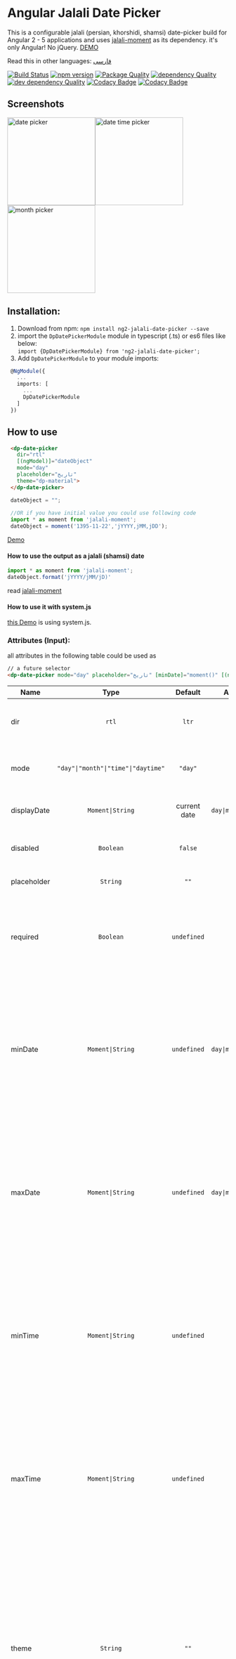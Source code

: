 # Angular Jalali Date Picker
This is a configurable jalali (persian, khorshidi, shamsi) date-picker build for Angular 2 - 5 applications and uses [jalali-moment](https://github.com/fingerpich/moment-jalaali) as its dependency. it's only Angular! No jQuery.
[DEMO](https://fingerpich.github.io/jalali-angular-datepicker/)

Read this in other languages: [فارسی](./README.fa.md)

[![Build Status](https://travis-ci.org/fingerpich/jalali-angular-datepicker.svg?branch=jalali-master)](https://travis-ci.org/fingerpich/jalali-angular-datepicker) 
[![npm version](https://badge.fury.io/js/ng2-jalali-date-picker.svg)](https://badge.fury.io/js/ng2-jalali-date-picker)
[![Package Quality](http://npm.packagequality.com/shield/ng2-jalali-date-picker.svg)](http://packagequality.com/#?package=ng2-jalali-date-picker)
[![dependency Quality](https://david-dm.org/fingerpich/jalali-angular-datepicker.svg)](https://david-dm.org/fingerpich/jalali-angular-datepicker)
[![dev dependency Quality](https://david-dm.org/fingerpich/jalali-angular-datepicker/dev-status.svg)](https://david-dm.org/fingerpich/jalali-angular-datepicker?type=dev)
[![Codacy Badge](https://api.codacy.com/project/badge/Grade/72a073fa893f4f0b823f41106c9e4f56)](https://www.codacy.com/app/zarei-bs/jalali-angular-datepicker?utm_source=github.com&amp;utm_medium=referral&amp;utm_content=fingerpich/jalali-angular-datepicker&amp;utm_campaign=Badge_Grade)
[![Codacy Badge](https://api.codacy.com/project/badge/Coverage/72a073fa893f4f0b823f41106c9e4f56)](https://www.codacy.com/app/zarei-bs/jalali-angular-datepicker?utm_source=github.com&amp;utm_medium=referral&amp;utm_content=fingerpich/jalali-angular-datepicker&amp;utm_campaign=Badge_Coverage)

## Screenshots

<img alt="date picker" src="./screenshots/date_picker.jpg" width="200px"><img alt="date time picker" src="./screenshots/date_time_picker.jpg" width="200px"><img alt="month picker" src="./screenshots/month_picker.jpg" width="200px">

## Installation:
1. Download from npm:
`npm install ng2-jalali-date-picker --save`  
2. import the `DpDatePickerModule` module in typescript (.ts) or es6 files like below:  
 `import {DpDatePickerModule} from 'ng2-jalali-date-picker';`  
3. Add `DpDatePickerModule` to your module imports:  
```ts
 @NgModule({
   ...
   imports: [
     ...
     DpDatePickerModule
   ]
 })
```

## How to use

```html
 <dp-date-picker 
   dir="rtl"
   [(ngModel)]="dateObject"
   mode="day"
   placeholder="تاریخ"
   theme="dp-material">
 </dp-date-picker>
```

```ts
 dateObject = "";
 
 //OR if you have initial value you could use following code
 import * as moment from 'jalali-moment';
 dateObject = moment('1395-11-22','jYYYY,jMM,jDD');
```
[Demo](https://plnkr.co/XJSWtt)

#### How to use the output as a jalali (shamsi) date
 ```ts
import * as moment from 'jalali-moment';
dateObject.format('jYYYY/jMM/jD)'
```
read [jalali-moment](https://github.com/fingerpich/jalali-moment)

#### How to use it with system.js
[this Demo](https://plnkr.co/XJSWtt) is using system.js. 


### Attributes (Input):
all attributes in the following table could be used as 
```html
// a future selector
<dp-date-picker mode="day" placeholder="تاریخ" [minDate]="moment()" [(ngModel)]="selectedDate"></dp-date-picker>
```
| Name                 | Type                                | Default            | Applies To                | Description                                                                                                                                                                                                                                        |
|----------------------|:-----------------------------------:|:------------------:|:-------------------------:|----------------------------------------------------------------------------------------------------------------------------------------------------------------------------------------------------------------------------------------------------|
| dir                  | `rtl`|`ltr`         | `ltr`                                                                    | the type of the calender which will be displayed in the picker                                                                                                                                                                                     |
| mode                 | `"day"\|"month"\|"time"\|"daytime"` | `"day"`            | All                       | The mode of the calender which will be displayed in the picker                                                                                                                                                                                     |
| displayDate          | `Moment\|String`                    | current date       | `day\|month\|daytime`     | Indicates on what date to open the calendar on                                                                                                                                                                                                        |
| disabled             | `Boolean`                           | `false`            | All                       | If set to true the input would be disabled                                                                                                                                                                                                         |
| placeholder          | `String`                            | `""`               | All                       | The date-picker input placeholder                                                                                                                                                                                                                  |
| required             | `Boolean`                           | `undefined`        | All                       | This is a validation rule, if there won't be any selected date then the containing form will be invalid.                                                                                                                                           |
| minDate              | `Moment\|String`                    | `undefined`        | `day\|month\|daytime`     | This is a validation rule, if the selected date will be before `minDate` the containing form will be invalid. Note: if provided as string format configuration should be provided in the config object.                                            |
| maxDate              | `Moment\|String`                    | `undefined`        | `day\|month\|daytime`     | This is a validation rule, if the selected date will be after `maxDate` the containing form will be invalid. Note: if provided as string format configuration should be provided in the config object.                                             |
| minTime              | `Moment\|String`                    | `undefined`        | `time`                    | This is a validation rule, if the selected date will be before `minTime` the containing form will be invalid. Note: if provided as string format configuration should be provided in the config object.                                            |
| maxTime              | `Moment\|String`                    | `undefined`        | `time`                    | This is a validation rule, if the selected date will be after `maxTime` the containing form will be invalid. Note: if provided as string format configuration should be provided in the config object.                                             |
| theme                | `String`                            | `""`               | All                       | Theme is a class added to the popup container (and inner components) - this will allow styling of the calendar when it's appended to outer element (for example - body). There is a built in theme named dp-material, you can find it in the demo. |
| config               | `IDatePickerConfig`                 | See Below          | All                       | Configuration object - see description below.                                                                                                                                                                                                      |

### Attributes (Output):  

| Name                 | Event Arguments                     | Applies To                | Description                                                                                                                                                      |
|----------------------|:-----------------------------------:|:-------------------------:|------------------------------------------------------------------------------------------------------------------------------------------------------------------|
| onChange             | `CalendarValue`                     | All Pickers               | This event will be emitted on every valid value change, if you want to receive every value (valid and invalid) please use the native `ngModelChange` output.     |
| open                 | `undefined`                         | All Pickers               | This event will be emitted when picker is opened.                                                                                                                |
| close                | `CalendarValue`                     | All Pickers               | This event will be emitted when picker is closed.                                                                                                                |

### Configuration:  
In order to provide configurations to the date-picker you need to pass it to the `dp-date-picker` component:  
```html
<dp-date-picker [(ngModel)]="selectedDate" [config]="datePickerConfig"></dp-date-picker>
```
```ts
datePickerConfig = {
    drops: 'up',
    format: 'YY/M/D'
}
```
Here are the available configurations:  

| Name                        | Type                  | Default                                                                   | Applies To                | Description                                                                                                                                                                                                                                                                   |
|-----------------------------|:---------------------:|:-------------------------------------------------------------------------:|:-------------------------:|-------------------------------------------------------------------------------------------------------------------------------------------------------------------------------------------------------------------------------------------------------------------------------|
| appendTo                    | `String\|HTMLElement` | `undefined`                                                               | All                       | The selector/element to which the calendar popup will append to (this is useful for `overflow: hidden` container issues). Please note that the `appendTo` element will be set with position `absolute` if it has position `static` (the default position).                    |
| locale                      | `String`              | [`moment.locale()`](https://momentjs.com/docs/#/i18n/getting-locale/)     | All                       | Localisation of language (see in the demo all supported locales)                                                                                                                                                                                                              |
| disableKeypress             | `Boolean`             | `false`                                                                   | All                       | Disables the possibility to change the date value by typing it - changing the date would be possible only from the picker                                                                                                                                                     |
| format                      | `String`              | `"DD-MM-YYYY"`                                                            | All                       | If ngModel provided as `String` the format is required, this format also will be used as the input format style.                                                                                                                                                              |
| onOpenDelay                 | `Number`              | `0`                                                                       | All                       | The delay (in ms) between the date picker focusing and the date-picker popup apparel                                                                                                                                                                                          |
| drops                       | `'up'\|'down'`        | `undefined` down if possible                                              | All                       | Whether the picker appears below or above the input element.                                                                                                                                                                                                                  |
| opens                       | `'right'\|'left'`     | `undefined` right if possible                                             | All                       | Whether the picker appears aligned to the left or to the right the input element.                                                                                                                                                                                             |
| closeOnSelect               | `Boolean`             | `true`                                                                    | `day\|month`              | If set to `true` will close the date-picker after choosing a date from the calender, otherwise, won't.                                                                                                                                                                        |
| openOnClick                 | `Boolean`             | `true`                                                                    | `day\|month\|daytime`     | If set to `false` will not open the date-picker when input gets clicked, otherwise, will.                                                                                                                                                                                     |
| openOnFocus                 | `Boolean`             | `true`                                                                    | `day\|month\|daytime`     | If set to `false` will not open the date-picker when input gets focused, otherwise, will.                                                                                                                                                                                     |
| closeOnSelectDelay          | `Number`              | `100`                                                                     | `day\|month`              | The delay (in ms) between the date selection and the date-picker collapse                                                                                                                                                                                                     |
| allowMultiSelect            | `Boolean`             | `undefined`                                                               | `day\|month`              | If set to `true` will allow for choosing multiple dates. `false` will force a single selection. If `undefined`, the picker will attempt to guess based on the type of the input value.                                                                                        |
| dayBtnFormat                | `String`              | `DD`                                                                      | `day\|daytime`            | The day format of the day button in the calendar.                                                                                                                                                                                                                             |
| dayBtnFormatter             | `(Moment) => String`  | `undefined`                                                               | `day\|daytime`            | The formatter (callback function) of the day button in the calendar.                                                                                                                                                                                                          |
| dayBtnCssClassCallback      | `(Moment) => String`  | `undefined`                                                               | `day\|daytime`            | Callback for adding custom CSS classes to the day button in the calendar. Can contain multiple classes, just seperate with a space.                                                                                                                                           |
| enableMonthSelector         | `Boolean`             | `true`                                                                    | `day\|daytime`            | Whether to enable/disable the selection of a moth granularity picker.                                                                                                                                                                                                         |
| firstDayOfWeek              | `String`              | `"su"`                                                                    | `day\|daytime`            | The first day of the calendar's week. Should be one of: `"su", "mo", "tu", "we", "th", "fr", "sa"`                                                                                                                                                                            |
| isDayDisabledCallback       | `(Moment) => boolean` | `undefined`                                                               | `day\|daytime`            | Callback which should indicate if specific day is disabled.                                                                                                                                                                                                                   |
| monthFormat                 | `String`              | `"MMM-YYYY"`                                                              | `day\|daytime`            | The date format of the day calendar, the one that seen above the calendar days. Will be overwritten if `monthFormatter` provided.                                                                                                                                             |
| monthFormatter              | `(Moment) => String`  | `undefined`                                                               | `day\|daytime`            | The date formatter (callback function) of the day calendar, the one that seen above the calendar days.                                                                                                                                                                        |
| showNearMonthDays           | `Boolean`             | `true`                                                                    | `day\|daytime`            | Whether to show/hide next and previous month days.                                                                                                                                                                                                                            |
| showWeekNumbers             | `Boolean`             | `false`                                                                   | `day\|daytime`            | Whether to show/hide the week number of each week (iso week number).                                                                                                                                                                                                          |
| isMonthDisabledCallback     | `(Moment) => boolean` | `undefined`                                                               | `day\|month\|daytime`     | Callback which should indicate if specific month is disabled (month selector).                                                                                                                                                                                                |
| max                         | `Moment\|String`      | `undefined`                                                               | `day\|month\|daytime`     | Disables all dates (on the date-picker) that are set to after the `max`, note that if invalid date would be set by the input then the date picker value would be the max date but the input will show the user typed date.                                                    |
| min                         | `Moment\|String`      | `undefined`                                                               | `day\|month\|daytime`     | Disables all dates (on the date-picker) that are set to before the `min`, note that if invalid date would be set by the input then the date picker value would be the min date but the input will show the user typed date.                                                   |
| monthBtnFormat              | `String`              | `DD`                                                                      | `day\|month\|daytime`     | The month format of the month button in the calendar.                                                                                                                                                                                                                         |
| monthBtnFormatter           | `(Moment) => String`  | `undefined`                                                               | `day\|month\|daytime`     | The formatter (callback function) of the month button in the calendar.                                                                                                                                                                                                        |
| monthBtnCssClassCallback    | `(Moment) => String`  | `undefined`                                                               | `day\|month\|daytime`     | Callback for adding custom CSS classes to the month button in the calendar. Can contain multiple classes, just seperate with a space.                                                                                                                                         |
| yearFormat                  | `String`              | `"YYYY"`                                                                  | `day\|month\|daytime`     | The date format of the month calendar, the one that seen above the calendar months. Will be overwritten if `yearFormatter` provided. (available when `enableMonthSelector` is set to `true`).                                                                                 |
| yearFormatter               | `(Moment) => String`  | `undefined`                                                               | `day\|month\|daytime`     | The date formatter (callback function) of the month calendar, the one that seen above the calendar months. (available when `enableMonthSelector` is set to `true`).                                                                                                           |
| hours12Format               | `String`              | `"hh"`                                                                    | `daytime\|time`           | The hours format of the time select when `showTwentyFourHours` is `false`.                                                                                                                                                                                                    |
| hours24Format               | `String`              | `"HH"`                                                                    | `daytime\|time`           | The hours format of the time select when `showTwentyFourHours` is `true`.                                                                                                                                                                                                     |
| maxTime                     | `Moment\|String`      | `undefined`                                                               | `daytime\|time`           | Disables arrow buttons on the time select that would make the time after the `maxTime`.                                                                                                                                                                                       |
| meridiemFormat              | `String`              | `"A"`                                                                     | `daytime\|time`           | The AM/PM format of the time select when `showTwentyFourHours` is `false`.                                                                                                                                                                                                    |
| minTime                     | `Moment\|String`      | `undefined`                                                               | `daytime\|time`           | Disables arrow buttons on the time select that would make the time before the `minTime`.                                                                                                                                                                                      |
| minutesFormat               | `String`              | `"mm"`                                                                    | `daytime\|time`           | The minutes format of the time select.                                                                                                                                                                                                                                        |
| minutesInterval             | `number`              | `1`                                                                       | `daytime\|time`           | The number of minutes that will be added/subtracted when clicking up/down arrows on the time select.                                                                                                                                                                          |
| secondsFormat               | `String`              | `"ss"`                                                                    | `daytime\|time`           | The seconds format of the time select.                                                                                                                                                                                                                                        |
| secondsInterval             | `number`              | `1`                                                                       | `daytime\|time`           | The number of seconds that will be added/subtracted when clicking up/down arrows on the time select.                                                                                                                                                                          |
| showSeconds                 | `boolean`             | `false`                                                                   | `daytime\|time`           | If set to `true` will show seconds in the time select, otherwise, won't.                                                                                                                                                                                                      |
| showTwentyFourHours         | `boolean`             | `false`                                                                   | `daytime\|time`           | If set to `true` will show hours in 24 hour format. `false` will show hours in 12 hours format and append AM/PM to the end of the time select.                                                                                                                                |
| timeSeparator               | `String`              | `":"`                                                                     | `daytime\|time`           | The separator that will be placed between hours and minutes and between minutes and seconds on the time select.                                                                                                                                                               |
| showMultipleYearsNavigation | `boolean`             | `false`                                                                   | `day\|month\|daytime`     | If set to `true` will show buttons to navigate by multiple years (10 by default)                                                                                                                                                                                              |
| multipleYearsNavigateBy     | `number`              | `10`                                                                      | `day\|month\|daytime`     | Number of years to navigate when showMultipleYearsNavigation is `true`                                                                                                                                                                                                        |
| returnedValueType           | `ECalendarValue`      | will try to guess by provided input type, fallbacks to `Moment`           | All                       | The returned value type (`Moment`, `Moment[]`, `string`, `string[]`                                                                                                                                                                                                           |
| calendarSystem            | `ECalendarSystem`    | `ECalendarSystem.jalali`                                                            | If ngModel provided as `String` the format is required, this format also will be used as the input format style.                                                                                                                                                    |

### API:
In order to use the date-picker api user the `@ViewChild` annotation in the date-picker containing component class, take at the example below:  
Container component:
```ts  
import {Component, ViewChild} from '@angular/core';
import {DatePickerComponent} from 'ng2-jalali-date-picker';

@Component({
selector: 'my-container',
template: `
<div>
    <h1>Container</h1>
    <dp-date-picker #dayPicker></dp-date-picker>
    <button (click)="open()"></button>
    <button (click)="close()"></button>
</div>
`
});
class MyContainer {
    @ViewChild('dayPicker') datePicker: DatePickerComponent;

    open() {
        this.datePicker.api.open();
    }

    close() {
         this.datePicker.api.close();
    }
}  
```
Here is the list of APIs:  

| Name                 | Signature       | Description            |
|----------------------|:---------------:|------------------------|
| open                 | `() => void`    | Opens the date picker  |
| close                | `() => void`    | Closes the date picker |


## Inline - Day Calendar

You can use the `<dp-day-calendar>` component to display the calendar widget without an associated input box.

i.e.
```html
<dp-day-calendar [(ngModel)]="selectedDate" [config]="config"></dp-day-calendar>
```

### Attributes:  
| Name                 | Type                | Default                                                                  | Description                                                                                                                                                                                                                                        |
|----------------------|:-------------------:|:------------------------------------------------------------------------:|----------------------------------------------------------------------------------------------------------------------------------------------------------------------------------------------------------------------------------------------------|
| required             | `Boolean`           | `undefined`                                                              | This is a validation rule, if there won't be any selected date then the containing form will be invalid.                                                                                                                                           |
| minDate              | `Moment\|String`    | `undefined`                                                              | This is a validation rule, if the selected date will be before `minDate` the containing form will be invalid. Note: if provided as string format configuration should be provided in the config object.                                            |
| maxDate              | `Moment\|String`    | `undefined`                                                              | This is a validation rule, if the selected date will be after `maxDate` the containing form will be invalid. Note: if provided as string format configuration should be provided in the config object.                                             |
| theme                | `String`            | `''`                                                                     | Theme is a class added to the popup container (and inner components) - this will allow styling of the calendar when it's appended to outer element (for example - body). There is a built in theme named dp-material, you can find it in the demo. |
| config               | `IDayPickerConfig`  | See Below                                                                | Configuration object - see description below.                                                                                                                                                                                                      |

### Attributes (Output):  

| Name                 | Event Arguments                     |  Description                                                                                                                                                      |
|----------------------|:-----------------------------------:|:------------------------------------------------------------------------------------------------------------------------------------------------------------------|
| onSelect             | `IDay`                              |  This event will be emitted when a day is selected.                                                                                                               |
| onMonthSelect        | `IMonth`                            |  This event will be emitted when a month is selected.                                                                                                             |
| onNavHeaderBtnClick  | `ECalendarMode`                     |  This event will be emitted when the mode of the calendar switches form day to month and vise versa.                                                              |

### Configuration:  
In order to provide configurations to the day-calendar you need to pass it to the `dp-day-calendar` component:  
```html
<dp-day-calendar [(ngModel)]="selectedDate" [config]="config"></dp-day-calendar>
```
Here are the available configurations:  

| Name                        | Type                 | Default                                                                   | Description                                                                                                                                                                                                                                                                   |
|-----------------------------|:--------------------:|:-------------------------------------------------------------------------:|-------------------------------------------------------------------------------------------------------------------------------------------------------------------------------------------------------------------------------------------------------------------------------|
| format                      | `String`             | `"DD-MM-YYYY"`                                                            | If ngModel provided as `String` the format is required, this format also will be used as the input format style.                                                                                                                                                              |
| firstDayOfWeek              | `String`             | `"su"`                                                                    | The first day of the calendar's week. Should be one of: `"su", "mo", "tu", "we", "th", "fr", "sa"`                                                                                                                                                                            |
| monthFormat                 | `String`             | `"MMM-YYYY"`                                                              | The date format of the day calendar, the one that seen above the calendar days. Will be overwritten if `monthFormatter` provided.                                                                                                                                             |
| monthFormatter              | `(Moment) => String` | `undefined`                                                               | The date formatter (callback function) of the day calendar, the one that seen above the calendar days.                                                                                                                                                                        |
| yearFormat                  | `String`             | `"YYYY"`                                                                  | The date format of the month calendar, the one that seen above the calendar months. Will be overwritten if `yearFormatter` provided. (available when `enableMonthSelector` is set to `true`).                                                                                 |
| yearFormatter               | `(Moment) => String` | `undefined`                                                               | The date formatter (callback function) of the month calendar, the one that seen above the calendar months. (available when `enableMonthSelector` is set to `true`).                                                                                                           |
| allowMultiSelect            | `Boolean`            | `undefined`                                                               | If set to `true` will allow for choosing multiple dates. `false` will force a single selection. If `undefined`, the picker will attempt to guess based on the type of the input value.                                                                                        |
| min                         | `Moment\|String`     | `undefined`                                                               | Disables all dates (on the date-picker) that are set to before the `min`, note that if invalid date would be set by the input then the date picker value would be the min date but the input will show the user typed date.                                                   |
| max                         | `Moment\|String`     | `undefined`                                                               | Disables all dates (on the date-picker) that are set to after the `max`, note that if invalid date would be set by the input then the date picker value would be the max date but the input will show the user typed date.                                                    |
| showNearMonthDays           | `Boolean`            | `true`                                                                    | Whether to show/hide next and previous month days.                                                                                                                                                                                                                            |
| showWeekNumbers             | `Boolean`            | `false`                                                                   | Whether to show/hide the week number of each week (iso week number).                                                                                                                                                                                                          |
| enableMonthSelector         | `Boolean`            | `true`                                                                    | Whether to enable/disable the selection of a moth granularity picker.                                                                                                                                                                                                         |
| isDayDisabledCallback       | `(Moment) => boolean`| `undefined`                                                               | Callback which should indicate if specific day is disabled.                                                                                                                                                                                                                   |
| isMonthDisabledCallback     | `(Moment) => boolean`| `undefined`                                                               | Callback which should indicate if specific month is disabled (month selector).                                                                                                                                                                                                |
| dayBtnFormat                | `String`             | `DD`                                                                      | The day format of the day button in the calendar.                                                                                                                                                                                                                             |
| dayBtnFormatter             | `(Moment) => String` | `undefined`                                                               | The formatter (callback function) of the day button in the calendar.                                                                                                                                                                                                          |
| dayBtnCssClassCallback      | `(Moment) => String` | `undefined`                                                               | Callback which can add custom CSS classes to the day button in the calendar. Multiple classes can be returned with a space between them.                                                                                                                                      |
| monthBtnFormat              | `String`             | `DD`                                                                      | The month format of the month button in the calendar.                                                                                                                                                                                                                         |
| monthBtnFormatter           | `(Moment) => String` | `undefined`                                                               | The formatter (callback function) of the month button in the calendar.                                                                                                                                                                                                        |
| monthBtnCssClassCallback    | `(Moment) => String` | `undefined`                                                               | Callback which can add custom CSS classes to the month button in the calendar. Multiple classes can be returned with a space between them.                                                                                                                                    |
| showMultipleYearsNavigation | `boolean`            | `false`                                                                   | If set to `true` will show buttons to navigate by multiple years (10 by default)                                                                                                                                                                                              |
| multipleYearsNavigateBy     | `number`             | `10`                                                                      | Number of years to navigate when showMultipleYearsNavigation is `true`                                                                                                                                                                                                        |

## Inline - Month Calendar

You can use the `<dp-month-calendar>` component to display the calendar widget without an associated input box.

i.e.
```html
<dp-month-calendar [(ngModel)]="selectedDate" [config]="config"></dp-month-calendar>
```

### Attributes:  
| Name                 | Type                 | Default              | Description                                                                                                                                                                                                                                        |
|----------------------|:--------------------:|:--------------------:|----------------------------------------------------------------------------------------------------------------------------------------------------------------------------------------------------------------------------------------------------|
| required             | `Boolean`            | `undefined`          | This is a validation rule, if there won't be any selected date then the containing form will be invalid.                                                                                                                                           |
| minDate              | `Moment\|String`     | `undefined`          | This is a validation rule, if the selected date will be before `minDate` the containing form will be invalid. Note: if provided as string format configuration should be provided in the config object.                                            |
| maxDate              | `Moment\|String`     | `undefined`          | This is a validation rule, if the selected date will be after `maxDate` the containing form will be invalid. Note: if provided as string format configuration should be provided in the config object.                                             |
| theme                | `String`             | `''`                 | Theme is a class added to the popup container (and inner components) - this will allow styling of the calendar when it's appended to outer element (for example - body). There is a built in theme named dp-material, you can find it in the demo. |
| config               | `IMonthPickerConfig` | See Below            | Configuration object - see description below.                                                                                                                                                                                                     |

### Attributes (Output):  

| Name                 | Event Arguments                     |  Description                                                                                                                                                      |
|----------------------|:-----------------------------------:|:------------------------------------------------------------------------------------------------------------------------------------------------------------------|
| onSelect             | `IMonth`                            |  This event will be emitted when a month is selected.                                                                                                             |
| onNavHeaderBtnClick  | `null`                              |  This event will be emitted when the mode button, in the navigation section, was clicked.                                                                         |


### Configuration:  
In order to provide configurations to the month-calendar you need to pass it to the `dp-month-calendar` component:  
```html
<dp-month-calendar [(ngModel)]="selectedDate" [config]="config"></dp-month-calendar>
```
Here are the available configurations:  

| Name                        | Type                 | Default                                                                   | Description                                                                                                                                                                                                                                                                   |
|-----------------------------|:--------------------:|:-------------------------------------------------------------------------:|-------------------------------------------------------------------------------------------------------------------------------------------------------------------------------------------------------------------------------------------------------------------------------|
| format                      | `String`             | `"DD-MM-YYYY"`                                                            | If ngModel provided as `String` the format is required, this format also will be used as the input format style.                                                                                                                                                              |
| yearFormat                  | `String`             | `"YYYY"`                                                                  | The date format of the month calendar, the one that seen above the calendar months. Will be overwritten if `yearFormatter` provided. (available when `enableMonthSelector` is set to `true`).                                                                                 |
| yearFormatter               | `(Moment) => String` | `undefined`                                                               | The date formatter (callback function) of the month calendar, the one that seen above the calendar months. (available when `enableMonthSelector` is set to `true`).                                                                                                           |
| allowMultiSelect            | `Boolean`            | `undefined`                                                               | If set to `true` will allow for choosing multiple dates. `false` will force a single selection. If `undefined`, the picker will attempt to guess based on the type of the input value.                                                                                        |
| min                         | `Moment\|String`     | `undefined`                                                               | Disables all dates (on the date-picker) that are set to before the `min`, note that if invalid date would be set by the input then the date picker value would be the min date but the input will show the user typed date.                                                   |
| max                         | `Moment\|String`     | `undefined`                                                               | Disables all dates (on the date-picker) that are set to after the `max`, note that if invalid date would be set by the input then the date picker value would be the max date but the input will show the user typed date.                                                    |
| isMonthDisabledCallback     | `(Moment) => boolean`| `undefined`                                                               | Callback which should indicate if specific month is disabled (month selector).                                                                                                                                                                                                |
| monthBtnFormat              | `String`             | `DD`                                                                      | The month format of the month button in the calendar.                                                                                                                                                                                                                         |
| monthBtnFormatter           | `(Moment) => String` | `undefined`                                                               | The formatter (callback function) of the month button in the calendar.                                                                                                                                                                                                        |
| monthBtnCssClassCallback    | `(Moment) => String` | `undefined`                                                               | Callback which can add custom CSS classes to the month button in the calendar. Multiple classes can be returned with a space between them.                                                                                                                                    |
| showMultipleYearsNavigation | `boolean`            | `false`                                                                   | If set to `true` will show buttons to navigate by multiple years (10 by default)                                                                                                                                                                                              |
| multipleYearsNavigateBy     | `number`             | `10`                                                                      | Number of years to navigate when showMultipleYearsNavigation is `true`                                                                                                                                                                                                        |
| calendarSystem            | `ECalendarSystem`    | `ECalendarSystem.jalali`                                                     | If ngModel provided as `String` the format is required, this format also will be used as the input format style.                                                                                                                                                             |

## Inline - Time Select

You can use the `<dp-time-select>` component to display the time select widget without an associated input box.

i.e.
```html
<dp-time-select [(ngModel)]="selectedDate" [config]="config"></dp-time-select>
```

### Attributes:  
| Name                 | Type                 | Default              | Description                                                                                                                                                                                                                                        |
|----------------------|:--------------------:|:--------------------:|----------------------------------------------------------------------------------------------------------------------------------------------------------------------------------------------------------------------------------------------------|
| required             | `Boolean`            | `undefined`          | This is a validation rule, if there won't be any selected date then the containing form will be invalid.                                                                                                                                           |
| minTime              | `Moment\|String`     | `undefined`          | This is a validation rule, if the selected date will be before `minTime` the containing form will be invalid. Note: if provided as string format configuration should be provided in the config object.                                            |
| maxTime              | `Moment\|String`     | `undefined`          | This is a validation rule, if the selected date will be after `maxTime` the containing form will be invalid. Note: if provided as string format configuration should be provided in the config object.                                             |
| theme                | `String`             | `''`                 | Theme is a class added to the popup container (and inner components) - this will allow styling of the calendar when it's appended to outer element (for example - body). There is a built in theme named dp-material, you can find it in the demo. |
| config               | `ITimeSelectConfig`  | See Below            | Configuration object - see description below.                                                                                                                                                                                                      |

### Attributes (Output):  

| Name                 | Event Arguments                     |  Description                                                                                                                                                      |
|----------------------|:-----------------------------------:|:------------------------------------------------------------------------------------------------------------------------------------------------------------------|
| onChange             | `IDate`                             |  This event will be emitted when time is selected.                                                                                                                |


### Configuration:  
In order to provide configurations to the time-select you need to pass it to the `dp-time-select` component:  
```html
<dp-time-select [(ngModel)]="selectedDate" [config]="config"></dp-time-select>
```
Here are the available configurations:  

| Name                      | Type                 | Default                                                                   | Description                                                                                                                                                                                                                                                                   |
|---------------------------|:--------------------:|:-------------------------------------------------------------------------:|-------------------------------------------------------------------------------------------------------------------------------------------------------------------------------------------------------------------------------------------------------------------------------|
| hours12Format             | `String`             | `"hh"`                                                                    | The hours format of the time select when `showTwentyFourHours` is `false`.                                                                                                                                                                                                    |
| hours24Format             | `String`             | `"HH"`                                                                    | The hours format of the time select when `showTwentyFourHours` is `true`.                                                                                                                                                                                                     |
| maxTime                   | `Moment\|String`     | `undefined`                                                               | Disables arrow buttons on the time select that would make the time after the `maxTime`.                                                                                                                                                                                       |
| meridiemFormat            | `String`             | `"A"`                                                                     | The AM/PM format of the time select when `showTwentyFourHours` is `false`.                                                                                                                                                                                                    |
| minTime                   | `Moment\|String`     | `undefined`                                                               | Disables arrow buttons on the time select that would make the time before the `minTime`.                                                                                                                                                                                      |
| minutesFormat             | `String`             | `"mm"`                                                                    | The minutes format of the time select.                                                                                                                                                                                                                                        |
| minutesInterval           | `number`             | `1`                                                                       | The number of minutes that will be added/subtracted when clicking up/down arrows on the time select.                                                                                                                                                                          |
| secondsFormat             | `String`             | `"ss"`                                                                    | The seconds format of the time select.                                                                                                                                                                                                                                        |
| secondsInterval           | `number`             | `1`                                                                       | The number of seconds that will be added/subtracted when clicking up/down arrows on the time select.                                                                                                                                                                          |
| showSeconds               | `boolean`            | `false`                                                                   | If set to `true` will show seconds in the time select, otherwise, won't.                                                                                                                                                                                                      |
| showTwentyFourHours       | `boolean`            | `false`                                                                   | If set to `true` will show hours in 24 hour format. `false` will show hours in 12 hours format and append AM/PM to the end of the time select.                                                                                                                                |
| timeSeparator             | `String`             | `":"`                                                                     | The separator that will be placed between hours and minutes and between minutes and seconds on the time select.                                                                                                                                                               |
| calendarSystem            | `ECalendarSystem`    | `ECalendarSystem.jalali`                                                            | If ngModel provided as `String` the format is required, this format also will be used as the input format style.                                                                                                                                                    |

## Inline - DayTime Calendar

You can use the `<dp-day-time-calendar>` component to display the calendar widget and time select widget without an associated input box.

i.e.
```html
<dp-day-time-calendar [(ngModel)]="selectedDate" [config]="config"></dp-day-time-calendar>
```

### Attributes:  
| Name                 | Type                | Default                                                                  | Description                                                                                                                                                                                                                                        |
|----------------------|:-------------------:|:------------------------------------------------------------------------:|----------------------------------------------------------------------------------------------------------------------------------------------------------------------------------------------------------------------------------------------------|
| required             | `Boolean`           | `undefined`                                                              | This is a validation rule, if there won't be any selected date then the containing form will be invalid.                                                                                                                                           |
| minDate              | `Moment\|String`    | `undefined`                                                              | This is a validation rule, if the selected date will be before `minDate` the containing form will be invalid. Note: if provided as string format configuration should be provided in the config object.                                            |
| maxDate              | `Moment\|String`    | `undefined`                                                              | This is a validation rule, if the selected date will be after `maxDate` the containing form will be invalid. Note: if provided as string format configuration should be provided in the config object.                                             |
| theme                | `String`            | `''`                                                                     | Theme is a class added to the popup container (and inner components) - this will allow styling of the calendar when it's appended to outer element (for example - body). There is a built in theme named dp-material, you can find it in the demo. |
| config               | `IDatePickerConfig`  | See Below                                                                | Configuration object - see description below.                                                                                                                                                                                                      |

| Name                 | Event Arguments                     |  Description                                                                                                                                                      |
|----------------------|:-----------------------------------:|:------------------------------------------------------------------------------------------------------------------------------------------------------------------|
| onChange             | `IDate`                             |  This event will be emitted when time is selected.                                                                                                                |

### Configuration:  
In order to provide configurations to the day-time-calendar you need to pass it to the `dp-day-time-calendar` component:  
```html
<dp-day-time-calendar [(ngModel)]="selectedDate" [config]="config"></dp-day-time-calendar>
```
Here are the available configurations:  

| Name                        | Type                 | Default                                                                   | Description                                                                                                                                                                                                                                                                   |
|-----------------------------|:--------------------:|:-------------------------------------------------------------------------:|-------------------------------------------------------------------------------------------------------------------------------------------------------------------------------------------------------------------------------------------------------------------------------|
| format                      | `String`             | `"DD-MM-YYYY"`                                                            | If ngModel provided as `String` the format is required, this format also will be used as the input format style.                                                                                                                                                              |
| firstDayOfWeek              | `String`             | `"su"`                                                                    | The first day of the calendar's week. Should be one of: `"su", "mo", "tu", "we", "th", "fr", "sa"`                                                                                                                                                                            |
| monthFormat                 | `String`             | `"MMM-YYYY"`                                                              | The date format of the day calendar, the one that seen above the calendar days. Will be overwritten if `monthFormatter` provided.                                                                                                                                             |
| monthFormatter              | `(Moment) => String` | `undefined`                                                               | The date formatter (callback function) of the day calendar, the one that seen above the calendar days.                                                                                                                                                                        |
| yearFormat                  | `String`             | `"YYYY"`                                                                  | The date format of the month calendar, the one that seen above the calendar months. Will be overwritten if `yearFormatter` provided. (available when `enableMonthSelector` is set to `true`).                                                                                 |
| yearFormatter               | `(Moment) => String` | `undefined`                                                               | The date formatter (callback function) of the month calendar, the one that seen above the calendar months. (available when `enableMonthSelector` is set to `true`).                                                                                                           |
| allowMultiSelect            | `Boolean`            | `undefined`                                                               | If set to `true` will allow for choosing multiple dates. `false` will force a single selection. If `undefined`, the picker will attempt to guess based on the type of the input value.                                                                                        |
| min                         | `Moment\|String`     | `undefined`                                                               | Disables all dates (on the date-picker) that are set to before the `min`, note that if invalid date would be set by the input then the date picker value would be the min date but the input will show the user typed date.                                                   |
| max                         | `Moment\|String`     | `undefined`                                                               | Disables all dates (on the date-picker) that are set to after the `max`, note that if invalid date would be set by the input then the date picker value would be the max date but the input will show the user typed date.                                                    |
| showNearMonthDays           | `Boolean`            | `true`                                                                    | Whether to show/hide next and previous month days.                                                                                                                                                                                                                            |
| showWeekNumbers             | `Boolean`            | `false`                                                                   | Whether to show/hide the week number of each week (iso week number).                                                                                                                                                                                                          |
| enableMonthSelector         | `Boolean`            | `true`                                                                    | Whether to enable/disable the selection of a moth granularity picker.                                                                                                                                                                                                         |
| isDayDisabledCallback       | `(Moment) => boolean`| `undefined`                                                               | Callback which should indicate if specific day is disabled.                                                                                                                                                                                                                   |
| isMonthDisabledCallback     | `(Moment) => boolean`| `undefined`                                                               | Callback which should indicate if specific month is disabled (month selector).                                                                                                                                                                                                |
| dayBtnFormat                | `String`             | `DD`                                                                      | The day format of the day button in the calendar.                                                                                                                                                                                                                             |
| dayBtnFormatter             | `(Moment) => String` | `undefined`                                                               | The formatter (callback function) of the day button in the calendar.                                                                                                                                                                                                          |
| dayBtnCssClassCallback      | `(Moment) => String` | `undefined`                                                               | Callback which can add custom CSS classes to the day button in the calendar. Multiple classes can be returned with a space between them.                                                                                                                                      |
| monthBtnFormat              | `String`             | `DD`                                                                      | The month format of the month button in the calendar.                                                                                                                                                                                                                         |
| monthBtnFormatter           | `(Moment) => String` | `undefined`                                                               | The formatter (callback function) of the month button in the calendar.                                                                                                                                                                                                        |
| monthBtnCssClassCallback    | `(Moment) => String` | `undefined`                                                               | Callback which can add custom CSS classes to the month button in the calendar. Multiple classes can be returned with a space between them.                                                                                                                                    |
| hours12Format               | `String`             | `"hh"`                                                                    | The hours format of the time select when `showTwentyFourHours` is `false`.                                                                                                                                                                                                    |
| hours24Format               | `String`             | `"HH"`                                                                    | The hours format of the time select when `showTwentyFourHours` is `true`.                                                                                                                                                                                                     |
| meridiemFormat              | `String`             | `"A"`                                                                     | The AM/PM format of the time select when `showTwentyFourHours` is `false`.                                                                                                                                                                                                    |
| minutesFormat               | `String`             | `"mm"`                                                                    | The minutes format of the time select.                                                                                                                                                                                                                                        |
| minutesInterval             | `Number`             | `1`                                                                       | The number of minutes that will be added/subtracted when clicking up/down arrows on the time select.                                                                                                                                                                          |
| secondsFormat               | `String`             | `"ss"`                                                                    | The seconds format of the time select.                                                                                                                                                                                                                                        |
| secondsInterval             | `Number`             | `1`                                                                       | The number of seconds that will be added/subtracted when clicking up/down arrows on the time select.                                                                                                                                                                          |
| showSeconds                 | `boolean`            | `false`                                                                   | If set to `true` will show seconds in the time select, otherwise, won't.                                                                                                                                                                                                      |
| showTwentyFourHours         | `boolean`            | `false`                                                                   | If set to `true` will show hours in 24 hour format. `false` will show hours in 12 hours format and append AM/PM to the end of the time select.                                                                                                                                |
| timeSeparator               | `String`             | `":"`                                                                     | The separator that will be placed between hours and minutes and between minutes and seconds on the time select.                                                                                                                                                               |
| showMultipleYearsNavigation | `boolean`            | `false`                                                                   | If set to `true` will show buttons to navigate by multiple years (10 by default).                                                                                                                                                                                             |
| multipleYearsNavigateBy     | `Number`             | `10`                                                                      | Number of years to navigate when showMultipleYearsNavigation is `true`.                                                                                                                                                                                                       |
| hideInputContainer          | `Boolean`            | `false`                                                                   | Will hide the input element of any picker if set to `true`.                                                                                                                                                                                                                   |
| weekDayFormat               | `String`             | `ddd`                                                                     | The format of the weekday name.                                                                                                                                                                                                                                               |
| weekDayFormatter            | `(Number) => String` | `undefined`                                                               | You can customize the value of any weekday with this configuration. The parameter of the callback will start with 0 as Sunday and so on.                                                                                                                                                                                                                    |
| calendarSystem              | `ECalendarSystem`    | `ECalendarSystem.jalali`                                                            | If ngModel provided as `String` the format is required, this format also will be used as the input format style.                                                                                                                                                    |

## Directive

You can use the `[dpDayPicker]` directive to attach the picker to any component with an `ngModel` or a `FormControl` (using reactive forms).

i.e.
```html
<input name="someName" [(ngModel)]="selectedDate" [dpDayPicker]="config" />
```

or using reactive forms:
```html
<input name="someName" formControlName="selectedDate" [dpDayPicker]="config" />
<!-- OR -->
<input name="someName" [formControl]="selectedDateFormControl" [dpDayPicker]="config" />
```

or with `@angular/material`:
```html
<md-input-container>
  <input mdInput name="someName" [(ngModel)]="selectedDate" [dpDayPicker]="config" theme="dp-material" attachTo=".mat-input-wrapper" />
</md-input-container>
```

### Attributes:  
| Name                 | Type                                      | Default       | Description                                                                                                                                                                                                                                        |
|----------------------|:-----------------------------------------:|:-------------:|----------------------------------------------------------------------------------------------------------------------------------------------------------------------------------------------------------------------------------------------------|
| mode                 | `'day'\|'month'\|'time'\|'daytime'`       | `'day'`       | the type of the calender which will be displayed in the picker                                                                                                                                                                                     |
| attachTo             | `ElementRef\|String`                      | `undefined`   | the element used to position the picker.  If `attachTo` is a `String`, it is used as a css selector to match any parent of the directive's host component.  If `attachTo` is `undefined`, the host component itself is used.                       |
| theme                | `String`                                  | `''`          | Theme is a class added to the popup container (and inner components) - this will allow styling of the calendar when it's appended to outer element (for example - body). There is a built in theme named dp-material, you can find it in the demo. |
| config               | `IDatePickerDirectiveConfig`              | See Below     | Configuration object - see description below.                                                                                                                                                                                                      |

### Configuration:  
In order to provide configurations to the date-picker you need to pass it to the `[dpDayPicker]` directive:  
```html
<input [(ngModel)]="selectedDate" [dpDayPicker]="datePickerConfig" />
```

The `IDatePickerDirectiveConfig` is identical to [`IDatePickerConfig`](#configuration) above except that it lacks the `showGoToCurrent` property.

## Compatibility

### Internet Explorer 10:

Internet explorer 10 doesn't support hidden attribut, but you can use a css rule on `data-hidden` to hide date picker components:

```css
[data-hidden="true"] {
  display: none !important;
}
```
"# Automation" 
"# Automation" 
